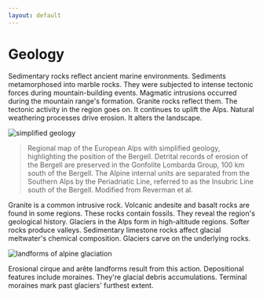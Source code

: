 ```yaml
---
layout: default
---
```


# Geology

Sedimentary rocks reflect ancient marine environments. Sediments metamorphosed into marble rocks. They were subjected to intense tectonic forces during mountain-building events. Magmatic intrusions occurred during the mountain range's formation. Granite rocks reflect them. The tectonic activity in the region goes on. It continues to uplift the Alps. Natural weathering processes drive erosion. It alters the landscape.

![simplified geology](https://www.researchgate.net/profile/Pietro-Sternai/publication/260607159/figure/fig14/AS:667032404107266@1536044326218/Regional-map-of-the-European-Alps-with-simplified-geology-highlighting-the-position-of.png)

> Regional map of the European Alps with simplified geology, highlighting the position of the Bergell. Detrital records of erosion of the Bergell are preserved in the Gonfolite Lombarda Group, 100 km south of the Bergell. The Alpine internal units are separated from the Southern Alps by the Periadriatic Line, referred to as the Insubric Line south of the Bergell. Modified from Reverman et al.

Granite is a common intrusive rock. Volcanic andesite and basalt rocks are found in some regions. These rocks contain fossils. They reveal the region's geological history. Glaciers in the Alps form in high-altitude regions. Softer rocks produce valleys. Sedimentary limestone rocks affect glacial meltwater's chemical composition. Glaciers carve on the underlying rocks. 

![landforms of alpine glaciation](https://www.thephysicalenvironment.com/Book/glacial_systems/alpine%20landforms_wikipedia_NPS.png)

Erosional cirque and arête landforms result from this action. Depositional features include moraines. They're glacial debris accumulations. Terminal moraines mark past glaciers' furthest extent.